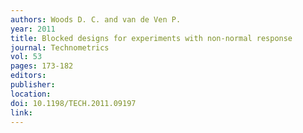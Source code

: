 ```yaml
---
authors: Woods D. C. and van de Ven P. 
year: 2011 
title: Blocked designs for experiments with non-normal response 
journal: Technometrics 
vol: 53 
pages: 173-182 
editors: 
publisher: 
location: 
doi: 10.1198/TECH.2011.09197 
link: 
---
```

 
